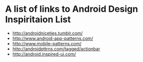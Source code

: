 A list of links to Android Design Inspiritaion List
===========================
* http://androidniceties.tumblr.com/
* http://www.android-app-patterns.com/
* http://www.mobile-patterns.com/
* http://androidpttrns.com/tagged/actionbar
* http://android.inspired-ui.com/